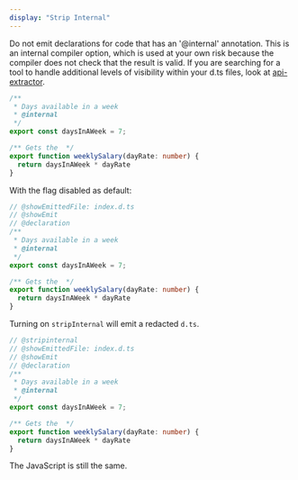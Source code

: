 ```yaml
---
display: "Strip Internal"
---
```


Do not emit declarations for code that has an '@internal' annotation. This is an internal compiler option, which is 
used at your own risk because the compiler does not check that the result is valid. If you are searching for a tool to
handle additional levels of visibility within your d.ts files, look at [api-extractor](https://api-extractor.com).

```ts twoslash
/**
 * Days available in a week 
 * @internal 
 */
export const daysInAWeek = 7;

/** Gets the  */
export function weeklySalary(dayRate: number) {
  return daysInAWeek * dayRate
}
```

With the flag disabled as default:

```ts twoslash
// @showEmittedFile: index.d.ts
// @showEmit
// @declaration
/**
 * Days available in a week 
 * @internal 
 */
export const daysInAWeek = 7;

/** Gets the  */
export function weeklySalary(dayRate: number) {
  return daysInAWeek * dayRate
}
```

Turning on `stripInternal` will emit a redacted `d.ts`. 

```ts twoslash
// @stripinternal
// @showEmittedFile: index.d.ts
// @showEmit
// @declaration
/**
 * Days available in a week 
 * @internal 
 */
export const daysInAWeek = 7;

/** Gets the  */
export function weeklySalary(dayRate: number) {
  return daysInAWeek * dayRate
}
```

The JavaScript is still the same.
